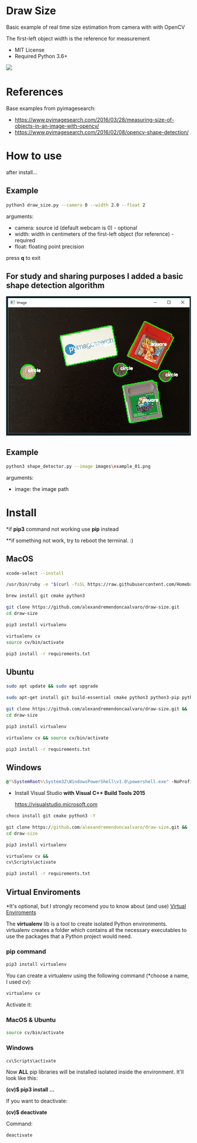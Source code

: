 # Draw Size

Basic example of real time size estimation from camera with with OpenCV

The first-left object width is the reference for measurement

  * MIT License
  * Required Python 3.6+

![](draw_paper_example.gif)

# References

Base examples from pyimagesearch:

* https://www.pyimagesearch.com/2016/03/28/measuring-size-of-objects-in-an-image-with-opencv/
* https://www.pyimagesearch.com/2016/02/08/opencv-shape-detection/

# How to use
after install...

## Example
```bash
python3 draw_size.py --camera 0 --width 2.0 --float 2
```
arguments:
* camera: source id (default webcam is 0) - optional
* width: width in centimeters of the first-left object (for reference) - required
* float: floating point precision

press **q** to exit

## For study and sharing purposes I added a basic shape detection algorithm

![](shape_detector_example.png)

## Example
```bash
python3 shape_detector.py --image images\example_01.png
```
arguments:
* image: the image path

# Install

*if **pip3** command not working use **pip** instead

**if something not work, try to reboot the terminal. :)

## MacOS
```bash
xcode-select --install
```
```bash
/usr/bin/ruby -e "$(curl -fsSL https://raw.githubusercontent.com/Homebrew/install/master/install)"
```
```bash
brew install git cmake python3
```
```bash
git clone https://github.com/alexandremendoncaalvaro/draw-size.git
cd draw-size
```
```bash
pip3 install virtualenv
```
```bash
virtualenv cv
source cv/bin/activate
```
```bash
pip3 install -r requirements.txt
```
## Ubuntu
```bash
sudo apt update && sudo apt upgrade
```
```bash
sudo apt-get install git build-essential cmake python3 python3-pip python3-dev python3-setuptools
```
```bash
git clone https://github.com/alexandremendoncaalvaro/draw-size.git &&
cd draw-size
```
```bash
pip3 install virtualenv
```
```bash
virtualenv cv && source cv/bin/activate
```
```bash
pip3 install -r requirements.txt
```
## Windows
```cmd
@"%SystemRoot%\System32\WindowsPowerShell\v1.0\powershell.exe" -NoProfile -InputFormat None -ExecutionPolicy Bypass -Command "iex ((New-Object System.Net.WebClient).DownloadString('https://chocolatey.org/install.ps1'))" && SET "PATH=%PATH%;%ALLUSERSPROFILE%\chocolatey\bin"
```
* Install Visual Studio **with Visual C++ Build Tools 2015**

  https://visualstudio.microsoft.com

```cmd
choco install git cmake python3 -Y
```
```cmd
git clone https://github.com/alexandremendoncaalvaro/draw-size.git &&
cd draw-size
```
```cmd
pip3 install virtualenv
```
```cmd
virtualenv cv &&
cv\Scripts\activate
```
```cmd
pip3 install -r requirements.txt
```

## Virtual Enviroments
*It's optional, but I strongly recomend you to know about (and use) [Virtual Enviroments](https://www.geeksforgeeks.org/python-virtual-environment/)

The **virtualenv** lib is a tool to create isolated Python environments. virtualenv creates a folder which contains all the necessary executables to use the packages that a Python project would need.

### pip command
```bash
pip3 install virtualenv
```
You can create a virtualenv using the following command (*choose a name, I used cv):
```bash
virtualenv cv
```
Activate it:
### MacOS & Ubuntu
```bash
source cv/bin/activate
```
### Windows
```cmd
cv\Scripts\activate
```

Now **ALL** pip libraries will be installed isolated inside the environment. It'll look like this:

**(cv)$ pip3 install ...**

If you want to deactivate:

**(cv)$ deactivate**

Command:
```bash
deactivate
```
